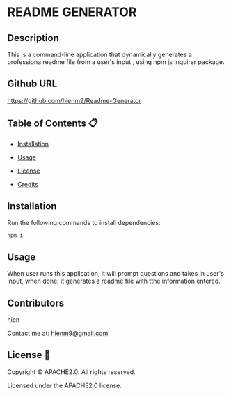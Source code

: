 # README GENERATOR 

## Description 

This is a command-line application that dynamically generates a professiona readme file from a user's input , using npm js Inquirer package. 


## Github URL

https://github.com/hienm9/Readme-Generator



## Table of Contents 📋

* [Installation](#dependencies)

* [Usage](#usage)


* [License](#license)


* [Credits](#contributors)



## Installation

Run the following commands to install dependencies:

```
npm i
```


## Usage 

When user runs this application, it will prompt questions and takes in user's input, when done, it generates a readme file with tthe information entered.



## Contributors 

hien

Contact me at: hienm9@gmail.com


## License 🪪
Copyright © APACHE2.0. All rights reserved.

Licensed under the APACHE2.0 license.
